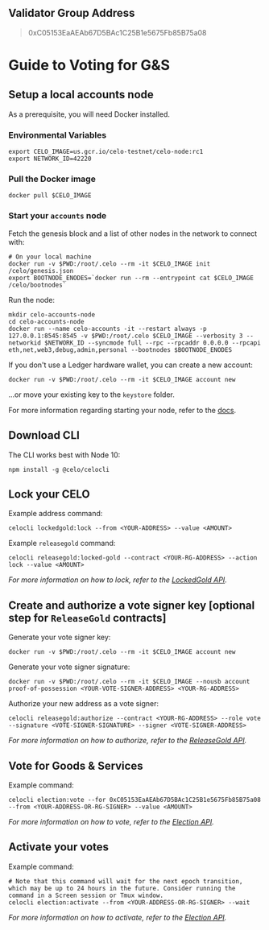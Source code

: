 ## Validator Group Address

> 0xC05153EaAEAb67D5BAc1C25B1e5675Fb85B75a08

# Guide to Voting for G&S

## Setup a local accounts node

As a prerequisite, you will need Docker installed.

### Environmental Variables

```
export CELO_IMAGE=us.gcr.io/celo-testnet/celo-node:rc1
export NETWORK_ID=42220
```

### Pull the Docker image

```
docker pull $CELO_IMAGE
```

### Start your `accounts` node

Fetch the genesis block and a list of other nodes in the network to connect with:

```
# On your local machine
docker run -v $PWD:/root/.celo --rm -it $CELO_IMAGE init /celo/genesis.json
export BOOTNODE_ENODES=`docker run --rm --entrypoint cat $CELO_IMAGE /celo/bootnodes`
```

Run the node:

```
mkdir celo-accounts-node
cd celo-accounts-node
docker run --name celo-accounts -it --restart always -p 127.0.0.1:8545:8545 -v $PWD:/root/.celo $CELO_IMAGE --verbosity 3 --networkid $NETWORK_ID --syncmode full --rpc --rpcaddr 0.0.0.0 --rpcapi eth,net,web3,debug,admin,personal --bootnodes $BOOTNODE_ENODES
```

If you don't use a Ledger hardware wallet, you can create a new account:

```
docker run -v $PWD:/root/.celo --rm -it $CELO_IMAGE account new
```

...or move your existing key to the `keystore` folder.

For more information regarding starting your node, refer to the [docs](https://docs.celo.org/getting-started/rc1/running-a-validator-in-rc1#start-your-accounts-node).

## Download CLI

The CLI works best with Node 10:

```
npm install -g @celo/celocli
```

## Lock your CELO

Example address command:

```
celocli lockedgold:lock --from <YOUR-ADDRESS> --value <AMOUNT>
```

Example `releasegold` command:

```
celocli releasegold:locked-gold --contract <YOUR-RG-ADDRESS> --action lock --value <AMOUNT>
```

*For more information on how to lock, refer to the [LockedGold API](https://docs.celo.org/command-line-interface/lockedgold#lock).*

## Create and authorize a vote signer key [optional step for `ReleaseGold` contracts]

Generate your vote signer key:

```
docker run -v $PWD:/root/.celo --rm -it $CELO_IMAGE account new
```

Generate your vote signer signature:

```
docker run -v $PWD:/root/.celo --rm -it $CELO_IMAGE --nousb account proof-of-possession <YOUR-VOTE-SIGNER-ADDRESS> <YOUR-RG-ADDRESS>
```

Authorize your new address as a vote signer:

```
celocli releasegold:authorize --contract <YOUR-RG-ADDRESS> --role vote --signature <VOTE-SIGNER-SIGNATURE> --signer <VOTE-SIGNER-ADDRESS>
```

*For more information on how to authorize, refer to the [ReleaseGold API](https://docs.celo.org/command-line-interface/releasegold#release-gold).*

## Vote for Goods & Services

Example command:

```
celocli election:vote --for 0xC05153EaAEAb67D5BAc1C25B1e5675Fb85B75a08 --from <YOUR-ADDRESS-OR-RG-SIGNER> --value <AMOUNT>
```

*For more information on how to vote, refer to the [Election API](https://docs.celo.org/command-line-interface/election#vote).*

## Activate your votes

Example command:

```
# Note that this command will wait for the next epoch transition, which may be up to 24 hours in the future. Consider running the command in a Screen session or Tmux window.
celocli election:activate --from <YOUR-ADDRESS-OR-RG-SIGNER> --wait
```

*For more information on how to activate, refer to the [Election API](https://docs.celo.org/command-line-interface/election#activate).*

